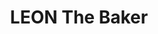 ---
title: "LEON The Baker"
url: /madrid/leon-the-baker-paseo-de-la-reina-cristina/
shop: Bäckerei
---